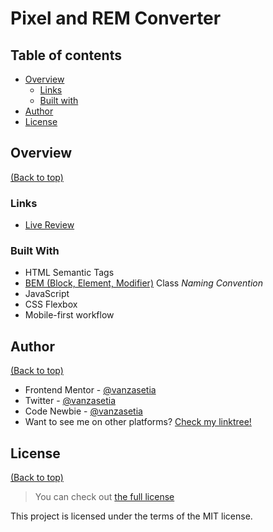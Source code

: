 # Pixel and REM Converter 

## Table of contents
- [Overview](#overview)
  - [Links](#links)
  - [Built with](#built-with)
- [Author](#author)
- [License](#license)

## Overview
[(Back to top)](#table-of-contents)

### Links
- [Live Review](https://pixelandrem.netlify.app/)

### Built With
- HTML Semantic Tags
- [BEM (Block, Element, Modifier)](https://sparkbox.com/foundry/bem_by_example) Class *Naming Convention*
- JavaScript
- CSS Flexbox
- Mobile-first workflow

## Author
[(Back to top)](#table-of-contents)

- Frontend Mentor - [@vanzasetia](https://frontendmentor.io/profile/vanzasetia)
- Twitter - [@vanzasetia](https://twitter.com/vanzasetia)
- Code Newbie - [@vanzasetia](https://community.codenewbie.org/vanzasetia)
- Want to see me on other platforms? [Check my linktree!](https://linktr.ee/vanzasetia)

## License
[(Back to top)](#table-of-contents)

>You can check out [the full license](./LICENSE)

This project is licensed under the terms of the MIT license.
